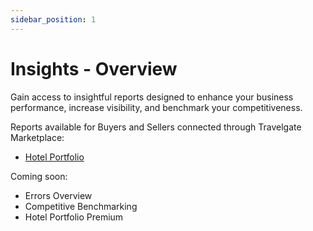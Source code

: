 ```yaml
---
sidebar_position: 1
---
```


# Insights - Overview

Gain access to insightful reports designed to enhance your business performance, increase visibility, and benchmark your competitiveness.

Reports available for Buyers and Sellers connected through Travelgate Marketplace:

- [Hotel Portfolio](/kb/insights/hotel-portfolio) 

Coming soon:
- Errors Overview
- Competitive Benchmarking
- Hotel Portfolio Premium
